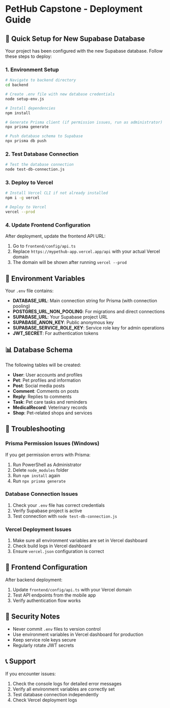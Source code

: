 # PetHub Capstone - Deployment Guide

## 🚀 Quick Setup for New Supabase Database

Your project has been configured with the new Supabase database. Follow these steps to deploy:

### 1. Environment Setup
```bash
# Navigate to backend directory
cd backend

# Create .env file with new database credentials
node setup-env.js

# Install dependencies
npm install

# Generate Prisma client (if permission issues, run as administrator)
npx prisma generate

# Push database schema to Supabase
npx prisma db push
```

### 2. Test Database Connection
```bash
# Test the database connection
node test-db-connection.js
```

### 3. Deploy to Vercel
```bash
# Install Vercel CLI if not already installed
npm i -g vercel

# Deploy to Vercel
vercel --prod
```

### 4. Update Frontend Configuration
After deployment, update the frontend API URL:
1. Go to `frontend/config/api.ts`
2. Replace `https://mypethub-app.vercel.app/api` with your actual Vercel domain
3. The domain will be shown after running `vercel --prod`

## 🔧 Environment Variables

Your `.env` file contains:
- **DATABASE_URL**: Main connection string for Prisma (with connection pooling)
- **POSTGRES_URL_NON_POOLING**: For migrations and direct connections
- **SUPABASE_URL**: Your Supabase project URL
- **SUPABASE_ANON_KEY**: Public anonymous key
- **SUPABASE_SERVICE_ROLE_KEY**: Service role key for admin operations
- **JWT_SECRET**: For authentication tokens

## 📊 Database Schema

The following tables will be created:
- **User**: User accounts and profiles
- **Pet**: Pet profiles and information
- **Post**: Social media posts
- **Comment**: Comments on posts
- **Reply**: Replies to comments
- **Task**: Pet care tasks and reminders
- **MedicalRecord**: Veterinary records
- **Shop**: Pet-related shops and services

## 🐛 Troubleshooting

### Prisma Permission Issues (Windows)
If you get permission errors with Prisma:
1. Run PowerShell as Administrator
2. Delete `node_modules` folder
3. Run `npm install` again
4. Run `npx prisma generate`

### Database Connection Issues
1. Check your `.env` file has correct credentials
2. Verify Supabase project is active
3. Test connection with `node test-db-connection.js`

### Vercel Deployment Issues
1. Make sure all environment variables are set in Vercel dashboard
2. Check build logs in Vercel dashboard
3. Ensure `vercel.json` configuration is correct

## 📱 Frontend Configuration

After backend deployment:
1. Update `frontend/config/api.ts` with your Vercel domain
2. Test API endpoints from the mobile app
3. Verify authentication flow works

## 🔐 Security Notes

- Never commit `.env` files to version control
- Use environment variables in Vercel dashboard for production
- Keep service role keys secure
- Regularly rotate JWT secrets

## 📞 Support

If you encounter issues:
1. Check the console logs for detailed error messages
2. Verify all environment variables are correctly set
3. Test database connection independently
4. Check Vercel deployment logs
